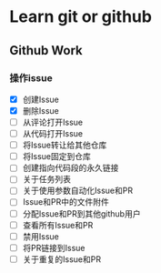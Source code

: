 # Learn git or github

## Github Work

### 操作issue
- [x] 创建Issue
- [x] 删除Issue
- [ ] 从评论打开Issue
- [ ] 从代码打开Issue
- [ ] 将Issue转让给其他仓库
- [ ] 将Issue固定到仓库
- [ ] 创建指向代码段的永久链接
- [ ] 关于任务列表
- [ ] 关于使用参数自动化Issue和PR
- [ ] Issue和PR中的文件附件
- [ ] 分配Issue和PR到其他github用户
- [ ] 查看所有Issue和PR
- [ ] 禁用Issue
- [ ] 将PR链接到Issue
- [ ] 关于重复的Issue和PR
